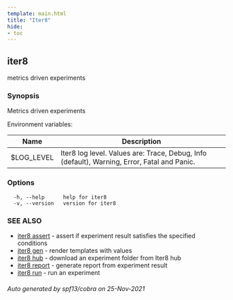 ```yaml
---
template: main.html
title: "Iter8"
hide:
- toc
---
```


## iter8

metrics driven experiments

### Synopsis

Metrics driven experiments

Environment variables:

| Name               | Description |
|--------------------| ------------|
| $LOG_LEVEL         | Iter8 log level. Values are: Trace, Debug, Info (default), Warning, Error, Fatal and Panic. |


### Options

```
  -h, --help      help for iter8
  -v, --version   version for iter8
```

### SEE ALSO

* [iter8 assert](iter8_assert.md)	 - assert if experiment result satisfies the specified conditions
* [iter8 gen](iter8_gen.md)	 - render templates with values
* [iter8 hub](iter8_hub.md)	 - download an experiment folder from Iter8 hub
* [iter8 report](iter8_report.md)	 - generate report from experiment result
* [iter8 run](iter8_run.md)	 - run an experiment

###### Auto generated by spf13/cobra on 25-Nov-2021
